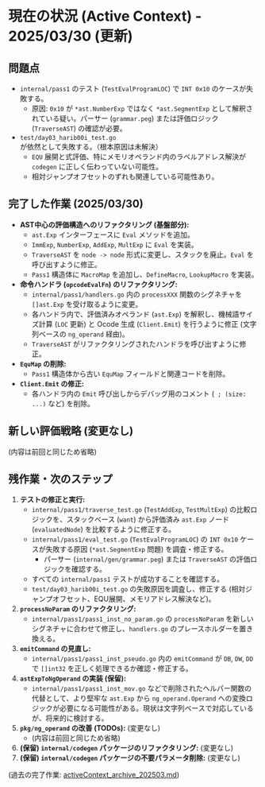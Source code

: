 # 現在の状況 (Active Context) - 2025/03/30 (更新)

## 問題点
- `internal/pass1` のテスト (`TestEvalProgramLOC`) で `INT 0x10` のケースが失敗する。
    - 原因: `0x10` が `*ast.NumberExp` ではなく `*ast.SegmentExp` として解釈されている疑い。パーサー (`grammar.peg`) または評価ロジック (`TraverseAST`) の確認が必要。
- `test/day03_harib00i_test.go` が依然として失敗する。（根本原因は未解決）
    - `EQU` 展開と式評価、特にメモリオペランド内のラベルアドレス解決が `codegen` に正しく伝わっていない可能性。
    - 相対ジャンプオフセットのずれも関連している可能性あり。

## 完了した作業 (2025/03/30)

- **AST中心の評価構造へのリファクタリング (基盤部分):**
    - `ast.Exp` インターフェースに `Eval` メソッドを追加。
    - `ImmExp`, `NumberExp`, `AddExp`, `MultExp` に `Eval` を実装。
    - `TraverseAST` を `node -> node` 形式に変更し、スタックを廃止。`Eval` を呼び出すように修正。
    - `Pass1` 構造体に `MacroMap` を追加し、`DefineMacro`, `LookupMacro` を実装。
- **命令ハンドラ (`opcodeEvalFn`) のリファクタリング:**
    - `internal/pass1/handlers.go` 内の `processXXX` 関数のシグネチャを `[]ast.Exp` を受け取るように変更。
    - 各ハンドラ内で、評価済みオペランド (`ast.Exp`) を解釈し、機械語サイズ計算 (`LOC` 更新) と Ocode 生成 (`Client.Emit`) を行うように修正 (文字列ベースの `ng_operand` 経由)。
    - `TraverseAST` がリファクタリングされたハンドラを呼び出すように修正。
- **`EquMap` の削除:**
    - `Pass1` 構造体から古い `EquMap` フィールドと関連コードを削除。
- **`Client.Emit` の修正:**
    - 各ハンドラ内の `Emit` 呼び出しからデバッグ用のコメント (` ; (size: ...)` など) を削除。

## 新しい評価戦略 (変更なし)
(内容は前回と同じため省略)

## 残作業・次のステップ

1.  **テストの修正と実行:**
    *   `internal/pass1/traverse_test.go` (`TestAddExp`, `TestMultExp`) の比較ロジックを、スタックベース (`want`) から評価済み `ast.Exp` ノード (`evaluatedNode`) を比較するように修正する。
    *   `internal/pass1/eval_test.go` (`TestEvalProgramLOC`) の `INT 0x10` ケースが失敗する原因 (`*ast.SegmentExp` 問題) を調査・修正する。
        *   パーサー (`internal/gen/grammar.peg`) または `TraverseAST` の評価ロジックを確認する。
    *   すべての `internal/pass1` テストが成功することを確認する。
    *   `test/day03_harib00i_test.go` の失敗原因を調査し、修正する (相対ジャンプオフセット、EQU展開、メモリアドレス解決など)。
2.  **`processNoParam` のリファクタリング:**
    *   `internal/pass1/pass1_inst_no_param.go` の `processNoParam` を新しいシグネチャに合わせて修正し、`handlers.go` のプレースホルダーを置き換える。
3.  **`emitCommand` の見直し:**
    *   `internal/pass1/pass1_inst_pseudo.go` 内の `emitCommand` が `DB`, `DW`, `DD` で `[]int32` を正しく処理できるか確認・修正する。
4.  **`astExpToNgOperand` の実装 (保留):**
    *   `internal/pass1/pass1_inst_mov.go` などで削除されたヘルパー関数の代替として、より堅牢な `ast.Exp` から `ng_operand.Operand` への変換ロジックが必要になる可能性がある。現状は文字列ベースで対応しているが、将来的に検討する。
5.  **`pkg/ng_operand` の改善 (TODOs):** (変更なし)
    *   (内容は前回と同じため省略)
6.  **(保留) `internal/codegen` パッケージのリファクタリング:** (変更なし)
7.  **(保留) `internal/codegen` パッケージの不要パラメータ削除:** (変更なし)

(過去の完了作業: [activeContext_archive_202503.md](../archives/activeContext_archive_202503.md))
